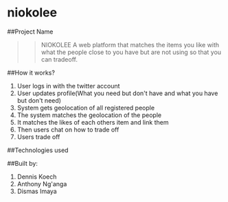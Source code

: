 # niokolee

##Project Name
>> NIOKOLEE
>>A web platform that matches the items you like with what the people close to you have 
>>but are not using so that you can tradeoff. 

##How it works?
<ol>
<li>User logs in with the twitter account</li>
<li>User updates profile(What you need but don't have and what you have but don't need)</li>
<li>System gets geolocation of all registered people</li>
<li>The system matches the geolocation of the people</li>
<li>It matches the likes of each others item and link them</li>
<li>Then users chat on how to trade off</li>
<li>Users trade off</li>
</ol>
##Technologies used

##Built by:
<ol>
<li>Dennis Koech</li>
<li>Anthony Ng'anga</li>
<li>Dismas Imaya</li>
</ol>
